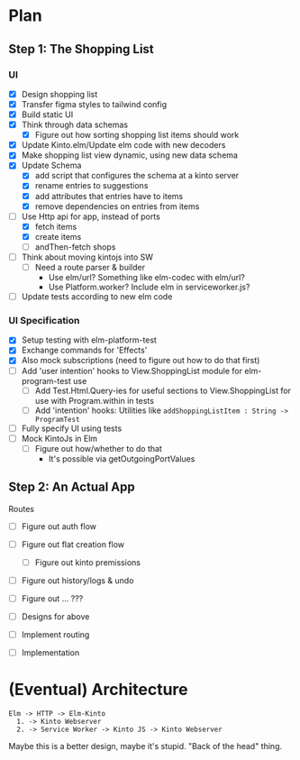 # Plan

## Step 1: The Shopping List

### UI

* [X] Design shopping list
* [X] Transfer figma styles to tailwind config
* [X] Build static UI
* [X] Think through data schemas
  - [X] Figure out how sorting shopping list items should work
* [X] Update Kinto.elm/Update elm code with new decoders
* [X] Make shopping list view dynamic, using new data schema
* [X] Update Schema
  - [X] add script that configures the schema at a kinto server
  - [X] rename entries to suggestions
  - [X] add attributes that entries have to items
  - [X] remove dependencies on entries from items
* [ ] Use Http api for app, instead of ports
  - [X] fetch items
  - [X] create items
  - [ ] andThen-fetch shops
* [ ] Think about moving kintojs into SW
  - [ ] Need a route parser & builder
    - Use elm/url? Something like elm-codec with elm/url?
    - Use Platform.worker? Include elm in serviceworker.js?

* [ ] Update tests according to new elm code

### UI Specification

* [X] Setup testing with elm-platform-test
* [X] Exchange commands for 'Effects'
* [X] Also mock subscriptions (need to figure out how to do that first)
* [ ] Add 'user intention' hooks to View.ShoppingList module for elm-program-test use
  - [ ] Add Test.Html.Query-ies for useful sections to View.ShoppingList for use with Program.within in tests
  - [ ] Add 'intention' hooks: Utilities like `addShoppingListItem : String -> ProgramTest`
* [ ] Fully specify UI using tests
* [ ] Mock KintoJs in Elm
  - [ ] Figure out how/whether to do that
    - It's possible via getOutgoingPortValues

## Step 2: An Actual App

Routes
* [ ] Figure out auth flow
* [ ] Figure out flat creation flow
  - [ ] Figure out kinto premissions
* [ ] Figure out history/logs & undo
* [ ] Figure out ... ???
* [ ] Designs for above
* [ ] Implement routing
* [ ] Implementation


# (Eventual) Architecture

```
Elm -> HTTP -> Elm-Kinto
  1. -> Kinto Webserver
  2. -> Service Worker -> Kinto JS -> Kinto Webserver
```

Maybe this is a better design, maybe it's stupid. "Back of the head" thing.
